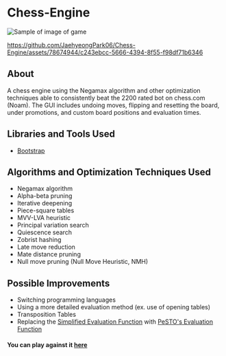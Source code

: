 # Chess-Engine

![Sample of image of game](https://github.com/JaehyeongPark06/Chess-Engine/assets/78674944/fecfd2be-8e9b-4972-9cc8-ed28f8b48456)

https://github.com/JaehyeongPark06/Chess-Engine/assets/78674944/c243ebcc-5666-4394-8f55-f98df71b6346

## About

A chess engine using the Negamax algorithm and other optimization techniques able to consistently beat the 2200 rated bot on chess.com (Noam).
The GUI includes undoing moves, flipping and resetting the board, under promotions, and custom board positions and evaluation times.

## Libraries and Tools Used

- [Bootstrap](https://getbootstrap.com/) 

## Algorithms and Optimization Techniques Used

- Negamax algorithm
- Alpha-beta pruning
- Iterative deepening 
- Piece-square tables 
- MVV-LVA heuristic
- Principal variation search
- Quiescence search 
- Zobrist hashing 
- Late move reduction 
- Mate distance pruning 
- Null move pruning (Null Move Heuristic, NMH)

## Possible Improvements

- Switching programming languages
- Using a more detailed evaluation method (ex. use of opening tables)
- Transposition Tables
- Replacing the [Simplified Evaluation Function](https://www.chessprogramming.org/Simplified_Evaluation_Function) with [PeSTO's Evaluation Function](https://www.chessprogramming.org/PeSTO%27s_Evaluation_Function)

#### You can play against it [here](https://chess.jadenpark.ca)
